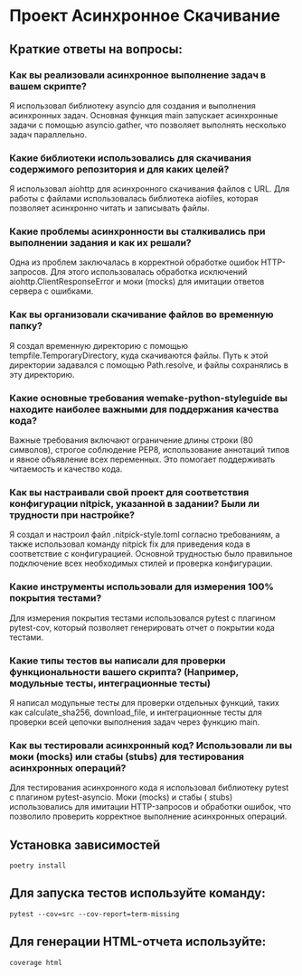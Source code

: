 # Проект Асинхронное Скачивание

## Краткие ответы на вопросы:

### Как вы реализовали асинхронное выполнение задач в вашем скрипте?

Я использовал библиотеку asyncio для создания и выполнения асинхронных задач. Основная функция main запускает
асинхронные задачи с помощью asyncio.gather, что позволяет выполнять несколько задач параллельно.

### Какие библиотеки использовались для скачивания содержимого репозитория и для каких целей?

Я использовал aiohttp для асинхронного скачивания файлов с URL. Для работы с файлами использовалась библиотека aiofiles,
которая позволяет асинхронно читать и записывать файлы.

### Какие проблемы асинхронности вы сталкивались при выполнении задания и как их решали?

Одна из проблем заключалась в корректной обработке ошибок HTTP-запросов. Для этого использовалась обработка исключений
aiohttp.ClientResponseError и моки (mocks) для имитации ответов сервера с ошибками.

### Как вы организовали скачивание файлов во временную папку?

Я создал временную директорию с помощью tempfile.TemporaryDirectory, куда скачиваются файлы. Путь к этой директории
задавался с помощью Path.resolve, и файлы сохранялись в эту директорию.

### Какие основные требования wemake-python-styleguide вы находите наиболее важными для поддержания качества кода?

Важные требования включают ограничение длины строки (80 символов), строгое соблюдение PEP8, использование аннотаций
типов и явное объявление всех переменных. Это помогает поддерживать читаемость и качество кода.

### Как вы настраивали свой проект для соответствия конфигурации nitpick, указанной в задании? Были ли трудности при настройке?

Я создал и настроил файл .nitpick-style.toml согласно требованиям, а также использовал команду nitpick fix для
приведения кода в соответствие с конфигурацией. Основной трудностью было правильное подключение всех необходимых стилей
и проверка конфигурации.

### Какие инструменты использовали для измерения 100% покрытия тестами?

Для измерения покрытия тестами использовался pytest с плагином pytest-cov, который позволяет генерировать отчет о
покрытии кода тестами.

### Какие типы тестов вы написали для проверки функциональности вашего скрипта? (Например, модульные тесты, интеграционные тесты)

Я написал модульные тесты для проверки отдельных функций, таких как calculate_sha256, download_file, и интеграционные
тесты для проверки всей цепочки выполнения задач через функцию main.

### Как вы тестировали асинхронный код? Использовали ли вы моки (mocks) или стабы (stubs) для тестирования асинхронных операций?

Для тестирования асинхронного кода я использовал библиотеку pytest с плагином pytest-asyncio. Моки (mocks) и стабы (
stubs) использовались для имитации HTTP-запросов и обработки ошибок, что позволило проверить корректное выполнение
асинхронных операций.

## Установка зависимостей

    poetry install

## Для запуска тестов используйте команду:

    pytest --cov=src --cov-report=term-missing

## Для генерации HTML-отчета используйте:

    coverage html

